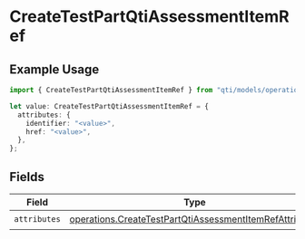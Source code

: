 # CreateTestPartQtiAssessmentItemRef

## Example Usage

```typescript
import { CreateTestPartQtiAssessmentItemRef } from "qti/models/operations";

let value: CreateTestPartQtiAssessmentItemRef = {
  attributes: {
    identifier: "<value>",
    href: "<value>",
  },
};
```

## Fields

| Field                                                                                                                              | Type                                                                                                                               | Required                                                                                                                           | Description                                                                                                                        |
| ---------------------------------------------------------------------------------------------------------------------------------- | ---------------------------------------------------------------------------------------------------------------------------------- | ---------------------------------------------------------------------------------------------------------------------------------- | ---------------------------------------------------------------------------------------------------------------------------------- |
| `attributes`                                                                                                                       | [operations.CreateTestPartQtiAssessmentItemRefAttributes](../../models/operations/createtestpartqtiassessmentitemrefattributes.md) | :heavy_check_mark:                                                                                                                 | N/A                                                                                                                                |